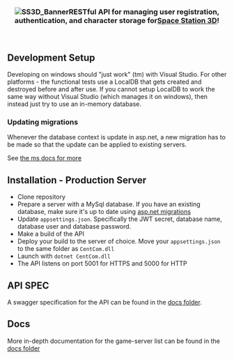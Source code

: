 <h3 align="center"><img src="assets/img/SS3DBanner4.png" alt="SS3D_Banner">RESTful API for managing user registration, authentication, and character storage for<a href="https://ss3d.space/">Space Station 3D</a>!</h3>

<br>

## Development Setup

Developing on windows should "just work" (tm) with Visual Studio.
For other platforms - the functional tests use a LocalDB that gets created and destroyed before and after use.
If you cannot setup LocalDB to work the same way without Visual Studio (which manages it on windows), then instead
just try to use an in-memory database.

### Updating migrations

Whenever the database context is update in asp.net, a new migration has to be made so that the update
can be applied to existing servers.

See [the ms docs for more](https://docs.microsoft.com/en-us/ef/core/managing-schemas/migrations/?tabs=dotnet-core-cli#create-a-migration)

## Installation - Production Server

- Clone repository
- Prepare a server with a MySql database.
  If you have an existing database, make sure it's up to date using [asp.net migrations](https://docs.microsoft.com/en-us/ef/core/managing-schemas/migrations/?tabs=dotnet-core-cli#update-the-database)
- Update `appsettings.json`. Specifically the JWT secret, database name, database user and database password.
- Make a build of the API
- Deploy your build to the server of choice. Move your `appsettings.json` to the same folder as `CentCom.dll`
- Launch with `dotnet CentCom.dll`
- The API listens on port 5001 for HTTPS and 5000 for HTTP

## API SPEC
A swagger specification for the API can be found in the [docs folder]((docs/swagger.yaml)).

## Docs

More in-depth documentation for the game-server list can be found in the [docs folder]((docs/server-list.md))

